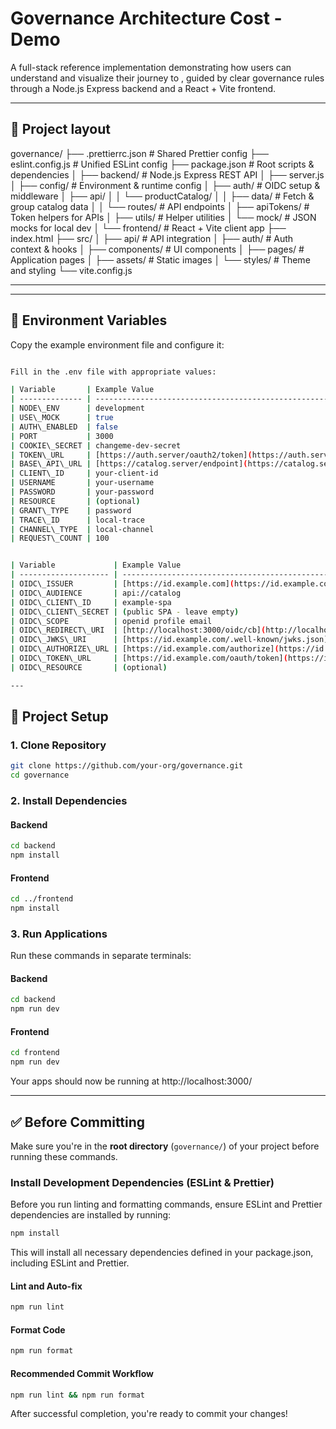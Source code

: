 # Governance Architecture Cost ‑  Demo

A full-stack reference implementation demonstrating how users can understand and visualize their journey to , guided by clear governance rules through a Node.js Express backend and a React + Vite frontend.

---

## 📁 Project layout

governance/
├── .prettierrc.json # Shared Prettier config
├── eslint.config.js # Unified ESLint config
├── package.json # Root scripts & dependencies
│
├── backend/ # Node.js Express REST API
│ ├── server.js
│ ├── config/ # Environment & runtime config
│ ├── auth/ # OIDC setup & middleware
│ ├── api/
│ │ └── productCatalog/
│ │ ├── data/ # Fetch & group catalog data
│ │ └── routes/ # API endpoints
│ ├── apiTokens/ # Token helpers for APIs
│ ├── utils/ # Helper utilities
│ └── mock/ # JSON mocks for local dev
│
└── frontend/ # React + Vite client app
├── index.html
├── src/
│ ├── api/ # API integration
│ ├── auth/ # Auth context & hooks
│ ├── components/ # UI components
│ ├── pages/ # Application pages
│ ├── assets/ # Static images
│ └── styles/ # Theme and styling
└── vite.config.js


---


---

## 🔑 Environment Variables

Copy the example environment file and configure it:

```bash

Fill in the .env file with appropriate values:

| Variable       | Example Value                                                        | Purpose                                  |
| -------------- | -------------------------------------------------------------------- | ---------------------------------------- |
| NODE\_ENV      | development                                                          | Node runtime mode (development/prod)     |
| USE\_MOCK      | true                                                                 | `true`: use mock data, `false`: live API |
| AUTH\_ENABLED  | false                                                                | Enable authentication middleware         |
| PORT           | 3000                                                                 | Port for backend server                  |
| COOKIE\_SECRET | changeme-dev-secret                                                  | Secret for signing cookies               |
| TOKEN\_URL     | [https://auth.server/oauth2/token](https://auth.server/oauth2/token) | URL for obtaining external API token     |
| BASE\_API\_URL | [https://catalog.server/endpoint](https://catalog.server/endpoint)   | Product catalog API endpoint             |
| CLIENT\_ID     | your-client-id                                                       | API client ID                            |
| USERNAME       | your-username                                                        | API username/service account             |
| PASSWORD       | your-password                                                        | API password                             |
| RESOURCE       | (optional)                                                           | API resource identifier                  |
| GRANT\_TYPE    | password                                                             | OAuth grant type                         |
| TRACE\_ID      | local-trace                                                          | API tracing ID (dev only)                |
| CHANNEL\_TYPE  | local-channel                                                        | API channel type (dev only)              |
| REQUEST\_COUNT | 100                                                                  | Pagination size for API requests         |


| Variable             | Example Value                                                                                | Purpose                  |
| -------------------- | -------------------------------------------------------------------------------------------- | ------------------------ |
| OIDC\_ISSUER         | [https://id.example.com](https://id.example.com)                                             | OIDC issuer URL          |
| OIDC\_AUDIENCE       | api://catalog                                                                                | OIDC audience            |
| OIDC\_CLIENT\_ID     | example-spa                                                                                  | OIDC client ID           |
| OIDC\_CLIENT\_SECRET | (public SPA - leave empty)                                                                   | OIDC client secret       |
| OIDC\_SCOPE          | openid profile email                                                                         | OIDC scope               |
| OIDC\_REDIRECT\_URI  | [http://localhost:3000/oidc/cb](http://localhost:3000/oidc/cb)                               | Callback URL             |
| OIDC\_JWKS\_URI      | [https://id.example.com/.well-known/jwks.json](https://id.example.com/.well-known/jwks.json) | JWKS URL                 |
| OIDC\_AUTHORIZE\_URL | [https://id.example.com/authorize](https://id.example.com/authorize)                         | Authorization URL        |
| OIDC\_TOKEN\_URL     | [https://id.example.com/oauth/token](https://id.example.com/oauth/token)                     | Token endpoint           |
| OIDC\_RESOURCE       | (optional)                                                                                   | OIDC resource identifier |

---

```

## 🚀 Project Setup

### 1. Clone Repository

```bash
git clone https://github.com/your-org/governance.git
cd governance
```

### 2. Install Dependencies

#### Backend

```bash
cd backend
npm install
```

#### Frontend

```bash
cd ../frontend
npm install
```

### 3. Run Applications

Run these commands in separate terminals:

#### Backend

```bash
cd backend
npm run dev
```

#### Frontend

```bash
cd frontend
npm run dev

```

Your apps should now be running at http://localhost:3000/


---

## ✅ Before Committing

Make sure you're in the **root directory** (`governance/`) of your project before running these commands.

### Install Development Dependencies (ESLint & Prettier)

Before you run linting and formatting commands, ensure ESLint and Prettier dependencies are installed by running:

```bash
npm install
```

This will install all necessary dependencies defined in your package.json, including ESLint and Prettier.

#### Lint and Auto-fix

```bash
npm run lint
```

#### Format Code

```bash
npm run format
```

#### Recommended Commit Workflow

```bash
npm run lint && npm run format
```

After successful completion, you're ready to commit your changes!





